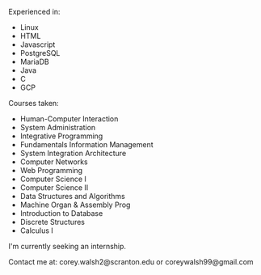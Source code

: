 <p>Experienced in:</p>
<ul>
  <li>Linux</li>
  <li>HTML</li>
  <li>Javascript</li>
  <li>PostgreSQL</li>
  <li>MariaDB</li>
  <li>Java</li>
  <li>C</li>
  <li>GCP</li>
</ul>

<p>Courses taken:</p>
<ul>
    <li>Human-Computer Interaction</li>
    <li>System Administration</li>
    <li>Integrative Programming</li>
    <li>Fundamentals Information Management</li>
    <li>System Integration Architecture</li>
    <li>Computer Networks</li>
    <li>Web Programming</li>
    <li>Computer Science I</li>
    <li>Computer Science II</li>
    <li>Data Structures and Algorithms</li>
    <li>Machine Organ & Assembly Prog</li>
    <li>Introduction to Database</li>
    <li>Discrete Structures</li>
    <li>Calculus I</li> 
</ul>

<p>I'm currently seeking an internship.</p>
<p>Contact me at: corey.walsh2@scranton.edu or coreywalsh99@gmail.com</p>
